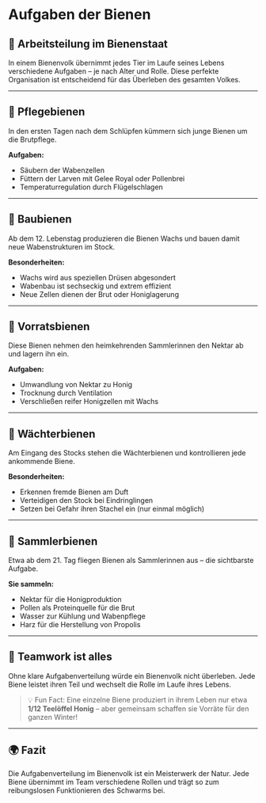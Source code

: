 # Aufgaben der Bienen

## 🐝 Arbeitsteilung im Bienenstaat

In einem Bienenvolk übernimmt jedes Tier im Laufe seines Lebens verschiedene Aufgaben – je nach Alter und Rolle. Diese perfekte Organisation ist entscheidend für das Überleben des gesamten Volkes.

---

## 👶 Pflegebienen

In den ersten Tagen nach dem Schlüpfen kümmern sich junge Bienen um die Brutpflege.

**Aufgaben:**
- Säubern der Wabenzellen
- Füttern der Larven mit Gelee Royal oder Pollenbrei
- Temperaturregulation durch Flügelschlagen

---

## 🧱 Baubienen

Ab dem 12. Lebenstag produzieren die Bienen Wachs und bauen damit neue Wabenstrukturen im Stock.

**Besonderheiten:**
- Wachs wird aus speziellen Drüsen abgesondert
- Wabenbau ist sechseckig und extrem effizient
- Neue Zellen dienen der Brut oder Honiglagerung

---

## 🍯 Vorratsbienen

Diese Bienen nehmen den heimkehrenden Sammlerinnen den Nektar ab und lagern ihn ein.

**Aufgaben:**
- Umwandlung von Nektar zu Honig
- Trocknung durch Ventilation
- Verschließen reifer Honigzellen mit Wachs

---

## 🚓 Wächterbienen

Am Eingang des Stocks stehen die Wächterbienen und kontrollieren jede ankommende Biene.

**Besonderheiten:**
- Erkennen fremde Bienen am Duft
- Verteidigen den Stock bei Eindringlingen
- Setzen bei Gefahr ihren Stachel ein (nur einmal möglich)

---

## 🌸 Sammlerbienen

Etwa ab dem 21. Tag fliegen Bienen als Sammlerinnen aus – die sichtbarste Aufgabe.

**Sie sammeln:**
- Nektar für die Honigproduktion
- Pollen als Proteinquelle für die Brut
- Wasser zur Kühlung und Wabenpflege
- Harz für die Herstellung von Propolis

---

## 🤝 Teamwork ist alles

Ohne klare Aufgabenverteilung würde ein Bienenvolk nicht überleben. Jede Biene leistet ihren Teil und wechselt die Rolle im Laufe ihres Lebens.

> 💡 Fun Fact: Eine einzelne Biene produziert in ihrem Leben nur etwa **1/12 Teelöffel Honig** – aber gemeinsam schaffen sie Vorräte für den ganzen Winter!

---

## 🌍 Fazit

Die Aufgabenverteilung im Bienenvolk ist ein Meisterwerk der Natur. Jede Biene übernimmt im Team verschiedene Rollen und trägt so zum reibungslosen Funktionieren des Schwarms bei.


